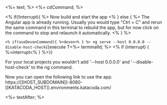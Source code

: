 <%= text; %>
<%= cdCommand; %>

<% if(!interrupt){ %>
Now build and start the app
<% } else { %>
The Angular app is already running. 
Usually you would type "Ctrl + C" and rerun the same command in this terminal to rebuild the app, but for now click on the command to stop and relaunch it automatically.
<% } %> 

`<% if(useDevonCommand){ %>devon<% } %> ng serve --host 0.0.0.0 --disable-host-check`{{execute T<%= terminalId; %> <% if (interrupt) { %>interrupt<% } %>}}

For your local projects you wouldn't add '--host 0.0.0.0' and '--disable-host-check' to the ng command.

Now you can open the following link to use the app. 
https://[[HOST_SUBDOMAIN]]-8080-[[KATACODA_HOST]].environments.katacoda.com/

<%= textAfter; %>